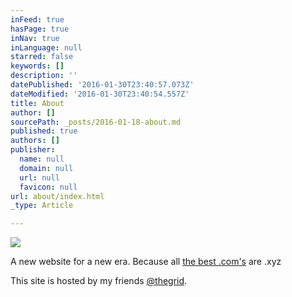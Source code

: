 ```yaml
---
inFeed: true
hasPage: true
inNav: true
inLanguage: null
starred: false
keywords: []
description: ''
datePublished: '2016-01-30T23:40:57.073Z'
dateModified: '2016-01-30T23:40:54.557Z'
title: About
author: []
sourcePath: _posts/2016-01-18-about.md
published: true
authors: []
publisher:
  name: null
  domain: null
  url: null
  favicon: null
url: about/index.html
_type: Article

---
```

![](https://s3-us-west-2.amazonaws.com/the-grid-img/p/f81d5f41cc82fd4eff492b60366e41e1655f31f3.jpg)

A new website for a new era. Because all [the best .com's][0] are .xyz

This site is hosted by my friends [@thegrid][1].

[0]: http://christopherl.com/
[1]: https://thegrid.io/#15908